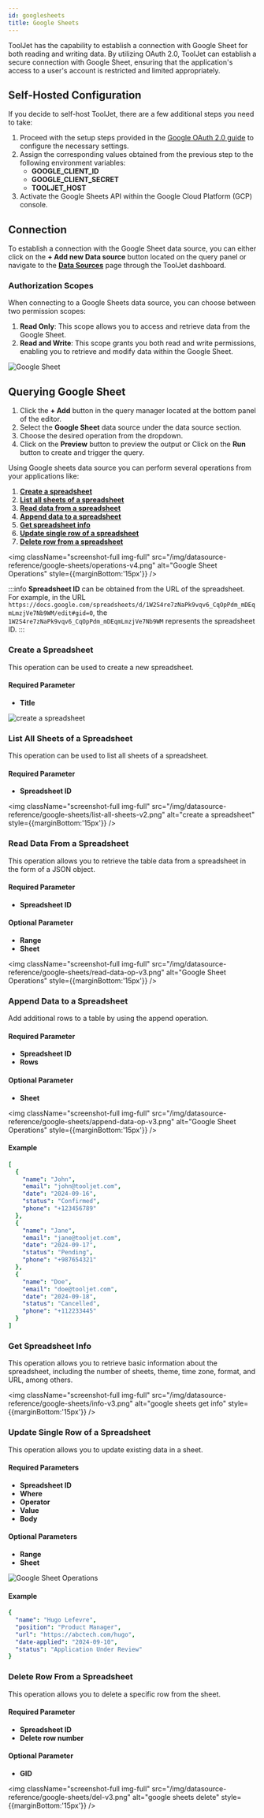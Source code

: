 ```yaml
---
id: googlesheets
title: Google Sheets
---
```


ToolJet has the capability to establish a connection with Google Sheet for both reading and writing data. By utilizing OAuth 2.0, ToolJet can establish a secure connection with Google Sheet, ensuring that the application's access to a user's account is restricted and limited appropriately.

## Self-Hosted Configuration

If you decide to self-host ToolJet, there are a few additional steps you need to take:

1. Proceed with the setup steps provided in the [Google OAuth 2.0 guide](/docs/setup/env-vars#google-oauth) to configure the necessary settings.
2. Assign the corresponding values obtained from the previous step to the following environment variables:
   - **GOOGLE_CLIENT_ID**
   - **GOOGLE_CLIENT_SECRET**
   - **TOOLJET_HOST**
3. Activate the Google Sheets API within the Google Cloud Platform (GCP) console.

## Connection

To establish a connection with the Google Sheet data source, you can either click on the **+ Add new Data source** button located on the query panel or navigate to the **[Data Sources](/docs/data-sources/overview)** page through the ToolJet dashboard.

### Authorization Scopes

When connecting to a Google Sheets data source, you can choose between two permission scopes:

1. **Read Only**: This scope allows you to access and retrieve data from the Google Sheet.
2. **Read and Write**: This scope grants you both read and write permissions, enabling you to retrieve and modify data within the Google Sheet.

<img className="screenshot-full img-l" src="/img/datasource-reference/google-sheets/sheetconnect-v3.png" alt="Google Sheet" />

## Querying Google Sheet

1. Click the **+ Add** button in the query manager located at the bottom panel of the editor. 
2. Select the **Google Sheet** data source under the data source section.
3. Choose the desired operation from the dropdown.
4. Click on the **Preview** button to preview the output or Click on the **Run** button to create and trigger the query.

Using Google sheets data source you can perform several operations from your applications like:

  1. **[Create a spreadsheet](#create-a-spreadsheet)**
  2. **[List all sheets of a spreadsheet](#list-all-sheets-of-a-spreadsheet)**
  3. **[Read data from a spreadsheet](#read-data-from-a-spreadsheet)**
  4. **[Append data to a spreadsheet](#append-data-to-a-spreadsheet)**
  5. **[Get spreadsheet info](#get-spreadsheet-info)**
  6. **[Update single row of a spreadsheet](#update-single-row-of-a-spreadsheet)**
  7. **[Delete row from a spreadsheet](#delete-row-from-a-spreadsheet)**

<img className="screenshot-full img-full" src="/img/datasource-reference/google-sheets/operations-v4.png" alt="Google Sheet Operations" style={{marginBottom:'15px'}} />

:::info
**Spreadsheet ID** can be obtained from the URL of the spreadsheet. For example, in the URL `https://docs.google.com/spreadsheets/d/1W2S4re7zNaPk9vqv6_CqOpPdm_mDEqmLmzjVe7Nb9WM/edit#gid=0`, the `1W2S4re7zNaPk9vqv6_CqOpPdm_mDEqmLmzjVe7Nb9WM` represents the spreadsheet ID.
:::

### Create a Spreadsheet

This operation can be used to create a new spreadsheet.

#### Required Parameter
- **Title**

<img className="screenshot-full img-full" src="/img/datasource-reference/google-sheets/create-sheet-v2.png" alt="create a spreadsheet" />

### List All Sheets of a Spreadsheet

This operation can be used to list all sheets of a spreadsheet.

#### Required Parameter
- **Spreadsheet ID**

<img className="screenshot-full img-full" src="/img/datasource-reference/google-sheets/list-all-sheets-v2.png" alt="create a spreadsheet" style={{marginBottom:'15px'}} />

### Read Data From a Spreadsheet

This operation allows you to retrieve the table data from a spreadsheet in the form of a JSON object.

#### Required Parameter
- **Spreadsheet ID**

#### Optional Parameter
- **Range**
- **Sheet**

<img className="screenshot-full img-full" src="/img/datasource-reference/google-sheets/read-data-op-v3.png" alt="Google Sheet Operations" style={{marginBottom:'15px'}} />

### Append Data to a Spreadsheet

Add additional rows to a table by using the append operation.

#### Required Parameter
- **Spreadsheet ID**
- **Rows**

#### Optional Parameter
- **Sheet**

<img className="screenshot-full img-full" src="/img/datasource-reference/google-sheets/append-data-op-v3.png" alt="Google Sheet Operations" style={{marginBottom:'15px'}} />

#### Example
```yaml
[
  {
    "name": "John",
    "email": "john@tooljet.com",
    "date": "2024-09-16",
    "status": "Confirmed",
    "phone": "+123456789"
  },
  {
    "name": "Jane",
    "email": "jane@tooljet.com",
    "date": "2024-09-17",
    "status": "Pending",
    "phone": "+987654321"
  },
  {
    "name": "Doe",
    "email": "doe@tooljet.com",
    "date": "2024-09-18",
    "status": "Cancelled",
    "phone": "+112233445"
  }
]
```

### Get Spreadsheet Info

This operation allows you to retrieve basic information about the spreadsheet, including the number of sheets, theme, time zone, format, and URL, among others.

<img className="screenshot-full img-full" src="/img/datasource-reference/google-sheets/info-v3.png" alt="google sheets get info" style={{marginBottom:'15px'}} />

### Update Single Row of a Spreadsheet

This operation allows you to update existing data in a sheet.

#### Required Parameters
- **Spreadsheet ID**
- **Where**
- **Operator**
- **Value**
- **Body**

#### Optional Parameters
- **Range**
- **Sheet**

<img className="screenshot-full img-full" src="/img/datasource-reference/google-sheets/upd-v2.png" alt="Google Sheet Operations" />

#### Example
```yaml
{
  "name": "Hugo Lefevre",
  "position": "Product Manager",
  "url": "https://abctech.com/hugo",
  "date-applied": "2024-09-10",
  "status": "Application Under Review"
}
```

### Delete Row From a Spreadsheet

This operation allows you to delete a specific row from the sheet.

#### Required Parameter
- **Spreadsheet ID**
- **Delete row number**

#### Optional Parameter
- **GID**

<img className="screenshot-full img-full" src="/img/datasource-reference/google-sheets/del-v3.png" alt="google sheets delete" style={{marginBottom:'15px'}} />
